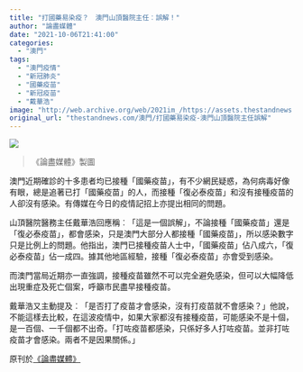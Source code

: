 ```yaml
---
title: "打國藥易染疫？　澳門山頂醫院主任︰誤解！"
author: "論盡媒體"
date: "2021-10-06T21:41:00"
categories:
  - "澳門"
tags:
  - "澳門疫情"
  - "新冠肺炎"
  - "國藥疫苗"
  - "新冠疫苗"
  - "戴華浩"
image: "http://web.archive.org/web/2021im_/https://assets.thestandnews.com/media/photos/62384568756734521102654.png"
original_url: "thestandnews.com/澳門/打國藥易染疫-澳門山頂醫院主任誤解"
---
```

![](http://web.archive.org/web/2021im_/https://assets.thestandnews.com/media/photos/62384568756734521102654.png)
> 《論盡媒體》製圖

澳門近期確診的十多患者均已接種「國藥疫苗」，有不少網民疑惑，為何病毒好像有眼，總是追著已打「國藥疫苗」的人，而接種「復必泰疫苗」和沒有接種疫苗的人卻沒有感染。有傳媒在今日的疫情記招上亦提出相同的問題。

山頂醫院醫務主任戴華浩回應稱︰「這是一個誤解」，不論接種「國藥疫苗」還是「復必泰疫苗」，都會感染，只是澳門大部分人都接種「國藥疫苗」，所以感染數字只是比例上的問題。他指出，澳門已接種疫苗人士中，「國藥疫苗」佔八成六，「復必泰疫苗」佔一成四。據其他地區經驗，接種「復必泰疫苗」亦會受到感染。

而澳門當局近期亦一直強調，接種疫苗雖然不可以完全避免感染，但可以大幅降低出現重症及死亡個案，呼籲市民盡早接種疫苗。

戴華浩又主動提及︰「是否打了疫苗才會感染，沒有打疫苗就不會感染？」他說，不能這樣去比較，在這波疫情中，如果大家都沒有接種疫苗，可能感染不是十個，是一百個、一千個都不出奇。「打咗疫苗都感染，只係好多人打咗疫苗。並非打咗疫苗才會感染。兩者不是因果關係。」

原刊於[《論盡媒體》](http://web.archive.org/web/20211009041039/https://aamacau.com/2021/10/06/%E6%89%93%E5%9C%8B%E8%97%A5%E6%98%93%E6%9F%93%E7%96%AB%EF%BC%9F-%E6%88%B4%E8%8F%AF%E6%B5%A9%EF%B8%B0%E8%AA%A4%E8%A7%A3%EF%BC%81/)